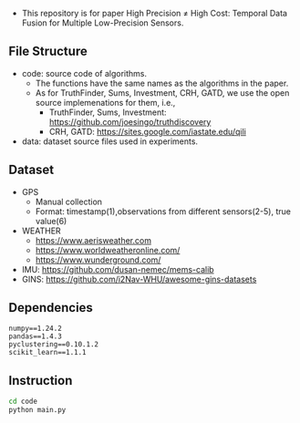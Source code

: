 

- This repository is for paper High Precision $\neq$ High Cost: Temporal Data Fusion for Multiple Low-Precision Sensors.


## File Structure

- code: source code of algorithms.
  - The functions have the same names as the algorithms in the paper.
  - As for TruthFinder, Sums, Investment, CRH, GATD, we use the open source implemenations for them, i.e.,
    - TruthFinder, Sums, Investment: https://github.com/joesingo/truthdiscovery
    - CRH, GATD: https://sites.google.com/iastate.edu/qili
- data: dataset source files used in experiments.

## Dataset

- GPS
  - Manual collection
  - Format: timestamp(1),observations from different sensors(2-5), true value(6)
- WEATHER
  - https://www.aerisweather.com
  - https://www.worldweatheronline.com/
  - https://www.wunderground.com/
- IMU: https://github.com/dusan-nemec/mems-calib
- GINS: https://github.com/i2Nav-WHU/awesome-gins-datasets

## Dependencies

```
numpy==1.24.2
pandas==1.4.3
pyclustering==0.10.1.2
scikit_learn==1.1.1

```


## Instruction

``` sh
cd code
python main.py
```
